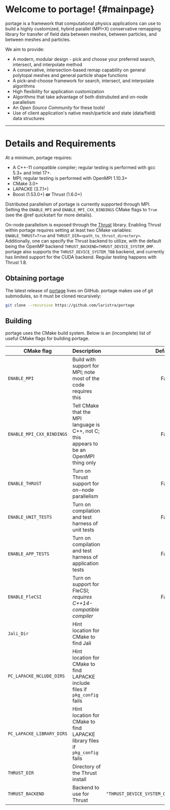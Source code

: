 # Welcome to portage!   {#mainpage}

portage is a framework that computational physics applications can use
to build a highly customized, hybrid parallel (MPI+X) conservative
remapping library for transfer of field data between meshes, between
particles, and between meshes and particles.

We aim to provide:
- A modern, modular design - pick and choose your preferred search,
  intersect, and interpolate method
- A conservative, intersection-based remap capability on general
  polytopal meshes and general particle shape functions
- A pick-and-choose framework for search, intersect, and interpolate
  algorithms
- High flexibility for application customization
- Algorithms that take advantage of both distrubuted and on-node parallelism
- An _Open Source Community_ for these tools!
- Use of client application's native mesh/particle and state
  (data/field) data structures

---

# Details and Requirements

At a minimum, portage requires:
- A C++-11 compatible compiler; regular testing is performed with gcc
  5.3+ and Intel 17+.
- MPI; regular testing is performed with OpenMPI 1.10.3+
- CMake 3.0+
- LAPACKE (3.7.1+)
- Boost (1.53.0+) **__or__** Thrust (1.6.0+)

Distributed parallelism of portage is currently supported through MPI.  Setting
the `ENABLE_MPI` and `ENABLE_MPI_CXX_BINDINGS` CMake flags to `True` (see the
@ref quickstart for more details).

On-node parallelism is exposed through the [Thrust](https://thrust.github.io)
library.  Enabling Thrust within portage requires setting at least two CMake
variables: `ENABLE_THRUST=True` and `THRUST_DIR=<path_to_thrust_directory>`.
Additionally, one can specify the Thrust backend to utilize, with the default
being the OpenMP backend `THRUST_BACKEND=THRUST_DEVICE_SYSTEM_OMP`.  portage
also supports the `THRUST_DEVICE_SYSTEM_TBB` backend, and currently has limited
support for the CUDA backend.  Regular testing happens with Thrust 1.8.

## Obtaining portage

The latest release of [portage](https://github.com/laristra/portage)
lives on GitHub.  portage makes use of git submodules, so it must be
cloned recursively:

```sh
git clone --recursive https://github.com/laristra/portage
```

## Building

portage uses the CMake build system.  Below is an (incomplete) list of
useful CMake flags for building portage.

| CMake flag | Description | Default |
| ---------- |:------------|--------:|
| `ENABLE_MPI` | Build with support for MPI; note most of the code requires this | False |
| `ENABLE_MPI_CXX_BINDINGS` | Tell CMake that the MPI language is C++, not C; this appears to be an OpenMPI thing only | False |
| `ENABLE_THRUST` | Turn on Thrust support for on-node parallelism | False |
| `ENABLE_UNIT_TESTS` | Turn on compilation and test harness of unit tests | False |
| `ENABLE_APP_TESTS` | Turn on compilation and test harness of application tests | False |
| `ENABLE_FleCSI` | Turn on support for FleCSI; _requires C++14-compatible compiler_ | False |
| `Jali_Dir` | Hint location for CMake to find Jali | "" |
| `PC_LAPACKE_NCLUDE_DIRS` | Hint location for CMake to find LAPACKE include files if `pkg_config` fails | "" |
| `PC_LAPACKE_LIBRARY_DIRS` | Hint location for CMake to find LAPACKE library files if `pkg_config` fails | "" |
| `THRUST_DIR` | Directory of the Thrust install | "" |
| `THRUST_BACKEND` | Backend to use for Thrust | `"THRUST_DEVICE_SYSTEM_OMP"` |
